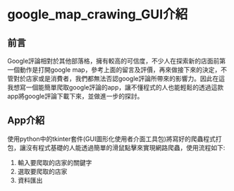 # google_map_crawing_GUI介紹
## 前言
Google評論相對於其他部落格，擁有較高的可信度，不少人在探索新的店面前第一個動作是打開google map，參考上面的留言及評價，再來做接下來的決定，不管對於店家或是消費者，我們都無法否認google評論所帶來的影響力。因此在這我想寫一個能簡單爬取google評論的app，讓不懂程式的人也能輕鬆的透過這款app將google評論下載下來，並做進一步的探討。
## App介紹
使用python中的tkinter套件(GUI圖形化使用者介面工具包)將寫好的爬蟲程式打包，讓沒有程式基礎的人能透過簡單的滑鼠點擊來實現網路爬蟲，使用流程如下:<br>
1. 輸入要爬取的店家的關鍵字<br>
2. 選取要爬取的店家<br>
3. 資料匯出<br>

